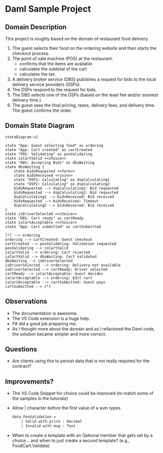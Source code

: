 # Daml Sample Project

## Domain Description

This project is roughly based on the domain of restaurant food delivery.

1. The guest selects their food on the ordering website and then starts the checkout process.
1. The point of sale machine (POS) at the restaurant:
   * confirms that the items are available
   * calculates the subtotal of the cart
   * calculates the tax.
1. A delivery broker service (DBS) publishes a request for bids to the local delivery service providers (DSPs).
1. The DSPs respond to the request for bids.
1. The DBS selects one of the DSPs (based on the least fee and/or soonest delivery time.)
1. The guest sees the final pricing, taxes, delivery fees, and delivery time. The guest confirms the order.

## Domain State Diagram

```mermaid
stateDiagram-v2

state "App: Guest selecting food" as ordering
state "App: Cart created" as cartCreated
state "POS: Validating" as posValidating
state isCartValid <<choice>>
state "DBS: Accepting Bids" as dbsWaiting
state dbsWaiting {
    state bidsRequested <<fork>>
    state bidsReceived <<join>>
    state "DSP1: Calculating" as dspCalculating1
    state "DSP2: Calculating" as dspCalculating2
    bidsRequested --> dspCalculating1: Bid requested
    bidsRequested --> dspCalculating2: Bid requested
    dspCalculating1 --> bidsReceived: Bid received
    bidsRequested --> bidsReceived: Timeout
    dspCalculating2 --> bidsReceived: Bid received
}
state isDriverSelected <<choice>>
state "DBS: Cart ready" as cartReady
state isCartAcceptable <<choice>>
state "App: Cart submitted" as cartSubmitted

[*] --> ordering
ordering --> cartCreated: Guest checkout
cartCreated --> posValidating: Validation requested
posValidating --> isCartValid
isCartValid --> ordering: Cart rejected
isCartValid --> dbsWaiting: Cart validated
dbsWaiting --> isDriverSelected
isDriverSelected --> ordering: Delivery not available
isDriverSelected --> cartReady: Driver selected
cartReady --> isCartAcceptable: Guest decides
isCartAcceptable --> ordering: Edit cart
isCartAcceptable --> cartSubmitted: Guest pays
cartSubmitted --> [*]
```

## Observations

* The documentation is awesome.
* The VS Code extension is a huge help.
* F# did a good job preparing me.
* As I thought more about the domain and as I refactored the Daml code, the solution became simpler and more correct.

## Questions

* Are clients using this to persist data that is not really required for the contract?

## Improvements?

* The VS Code Snippet for choice could be improved (to match some of the samples in the tutorials)
* Allow | character before the first value of a sum types.

    ```daml
    data PosValidation =
        | Valid with price : Decimal
        | Invalid with msg : Text
    ```

* When to create a template with an Optional member that gets set by a choice... and when to just create a second template? (e.g., FoodCart.Validate)
